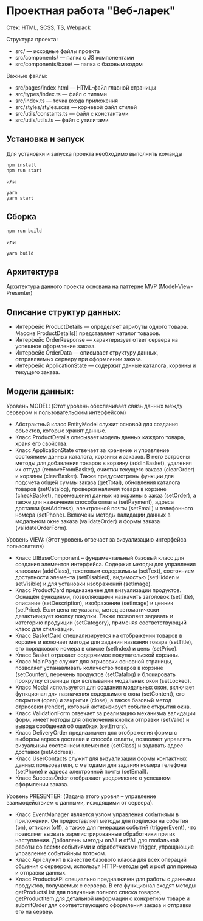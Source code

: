 # Проектная работа "Веб-ларек"

Стек: HTML, SCSS, TS, Webpack

Структура проекта:
- src/ — исходные файлы проекта
- src/components/ — папка с JS компонентами
- src/components/base/ — папка с базовым кодом

Важные файлы:
- src/pages/index.html — HTML-файл главной страницы
- src/types/index.ts — файл с типами
- src/index.ts — точка входа приложения
- src/styles/styles.scss — корневой файл стилей
- src/utils/constants.ts — файл с константами
- src/utils/utils.ts — файл с утилитами

## Установка и запуск
Для установки и запуска проекта необходимо выполнить команды

```
npm install
npm run start
```

или

```
yarn
yarn start
```
## Сборка

```
npm run build
```

или

```
yarn build
```

## Архитектура

Архитектура данного проекта основана на паттерне MVP (Model-View-Presenter)

## Описание структур данных:
- Интерфейс ProductDetails — определяет атрибуты одного товара. Массив ProductDetails[] представляет каталог товаров.
- Интерфейс OrderResponse — характеризует ответ сервера на успешное оформление заказа.
- Интерфейс OrderData — описывает структуру данных, отправляемых серверу при оформлении заказа.
- Интерфейс ApplicationState — содержит данные каталога, корзины и текущего заказа.

## Модели данных:

Уровень MODEL:
(Этот уровень обеспечивает связь данных между сервером и пользовательским интерфейсом)
- Абстрактный класс EntityModel служит основой для создания объектов, которые хранят данные.
- Класс ProductDetails описывает модель данных каждого товара, храня его свойства.
- Класс ApplicationState отвечает за хранение и управление состоянием данных каталога, корзины и заказов. В него встроены методы для добавления товаров в корзину (addInBasket), удаления их оттуда (removeFromBasket), очистки текущего заказа (clearOrder) и корзины (clearBasket). Также предусмотрены функции для подсчета общей суммы заказа (getTotal), обновления каталога товаров (setCatalog), проверки наличия товара в корзине (checkBasket), перемещения данных из корзины в заказ (setOrder), а также для назначения способа оплаты (setPayment), адреса доставки (setAddress), электронной почты (setEmail) и телефонного номера (setPhone). Включены методы валидации данных в модальном окне заказа (validateOrder) и формы заказа (validateOrderForm).

Уровень VIEW:
(Этот уровень отвечает за визуализацию интерфейса пользователя)
- Класс UIBaseComponent – фундаментальный базовый класс для создания элементов интерфейса. Содержит методы для управления классами (addClass), текстовым содержимым (setText), состоянием доступности элемента (setDisabled), видимостью (setHidden и setVisible) и для установки изображений (setImage).
- Класс ProductCard предназначен для визуализации продуктов. Оснащён функциями, позволяющими назначить заголовок (setTitle), описание (setDescription), изображение (setImage) и ценник (setPrice). Если цена не указана, метод автоматически дезактивирует кнопку покупки. Также позволяет задавать и категорию продукции (setCategory), применяя соответствующий класс для стилизации.
- Класс BasketCard специализируется на отображении товаров в корзине и включает методы для задания названия товара (setTitle), его порядкового номера в списке (setIndex) и цены (setPrice).
- Класс Basket отражает содержимое покупательской корзины.
- Класс MainPage служит для отрисовки основной страницы, позволяет устанавливать количество товаров в корзине (setCounter), перечень продуктов (setCatalog) и блокировать прокрутку страницы при всплывании модальных окон (setLocked).
- Класс Modal используется для создания модальных окон, включает функционал для назначения содержимого окна (setContent), его открытия (open) и закрытия (close), а также базовый метод отрисовки (render), который активизирует событие открытия окна.
- Класс ValidationForm отвечает за реализацию механизма валидации форм, имеет методы для отключения кнопки отправки (setValid) и вывода сообщений об ошибках (setErrors).
- Класс DeliveryOrder предназначен для отображения формы с выбором адреса доставки и способа оплаты, позволяет управлять визуальным состоянием элементов (setClass) и задавать адрес доставки (setAddress).
- Класс UserContacts служит для визуализации формы контактных данных пользователя, с методами для задания номера телефона (setPhone) и адреса электронной почты (setEmail).
- Класс SuccessOrder отображает уведомление о успешном оформлении заказа.

Уровень PRESENTER:
(Задача этого уровня – управление взаимодействием с данными, исходящими от сервера).
- Класс EventManager является узлом управления событиями в приложении. Он предоставляет методы для подписки на события (on), отписки (off), а также для генерации событий (triggerEvent), что позволяет вызвать зарегистрированные обработчики при их наступлении. Добавлены методы onAll и offAll для глобальной работы со всеми событиями и обработчиками trigger, упрощающие управление событийным потоком.
- Класс Api служит в качестве базового класса для всех операций общения с сервером, используя HTTP-методы get и post для приема и отправки данных.
- Класс ProductsAPI специально предназначен для работы с данными продуктов, получаемых с сервера. В его функционал входят методы getProductsList для получения полного списка товаров, getProductItem для детальной информации о конкретном товаре и submitOrder для соответствующего оформления заказа и отправки его на сервер. 